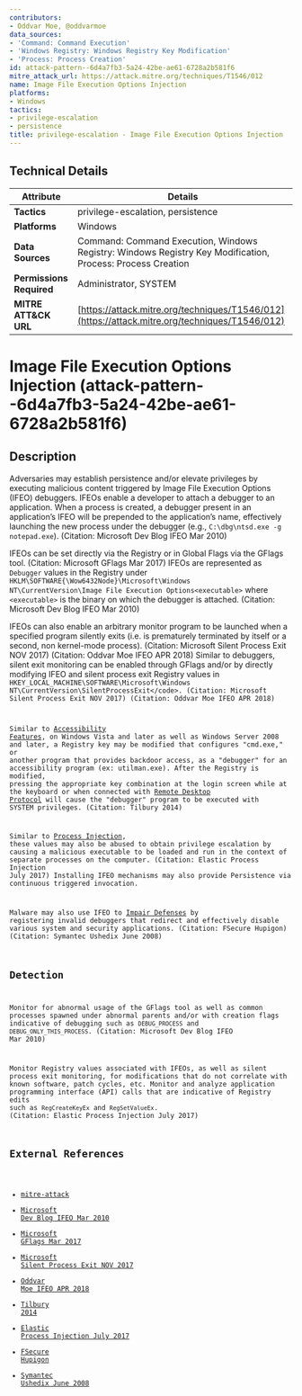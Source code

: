 ```yaml
---
contributors:
- Oddvar Moe, @oddvarmoe
data_sources:
- 'Command: Command Execution'
- 'Windows Registry: Windows Registry Key Modification'
- 'Process: Process Creation'
id: attack-pattern--6d4a7fb3-5a24-42be-ae61-6728a2b581f6
mitre_attack_url: https://attack.mitre.org/techniques/T1546/012
name: Image File Execution Options Injection
platforms:
- Windows
tactics:
- privilege-escalation
- persistence
title: privilege-escalation - Image File Execution Options Injection
---
```


## Technical Details

| Attribute | Details |
|-----------|----------|
| **Tactics** | privilege-escalation, persistence |
| **Platforms** | Windows |
| **Data Sources** | Command: Command Execution, Windows Registry: Windows Registry Key Modification, Process: Process Creation |
| **Permissions Required** | Administrator, SYSTEM |
| **MITRE ATT&CK URL** | [https://attack.mitre.org/techniques/T1546/012](https://attack.mitre.org/techniques/T1546/012) |

# Image File Execution Options Injection (attack-pattern--6d4a7fb3-5a24-42be-ae61-6728a2b581f6)

## Description
Adversaries may establish persistence and/or elevate privileges by executing malicious content triggered by Image File Execution Options (IFEO) debuggers. IFEOs enable a developer to attach a debugger to an application. When a process is created, a debugger present in an application’s IFEO will be prepended to the application’s name, effectively launching the new process under the debugger (e.g., <code>C:\dbg\ntsd.exe -g  notepad.exe</code>). (Citation: Microsoft Dev Blog IFEO Mar 2010)

IFEOs can be set directly via the Registry or in Global Flags via the GFlags tool. (Citation: Microsoft GFlags Mar 2017) IFEOs are represented as <code>Debugger</code> values in the Registry under <code>HKLM\SOFTWARE{\Wow6432Node}\Microsoft\Windows NT\CurrentVersion\Image File Execution Options\<executable></code> where <code>&lt;executable&gt;</code> is the binary on which the debugger is attached. (Citation: Microsoft Dev Blog IFEO Mar 2010)

IFEOs can also enable an arbitrary monitor program to be launched when a specified program silently exits (i.e. is prematurely terminated by itself or a second, non kernel-mode process). (Citation: Microsoft Silent Process Exit NOV 2017) (Citation: Oddvar Moe IFEO APR 2018) Similar to debuggers, silent exit monitoring can be enabled through GFlags and/or by directly modifying IFEO and silent process exit Registry values in <code>HKEY_LOCAL_MACHINE\SOFTWARE\Microsoft\Windows NT\CurrentVersion\SilentProcessExit\</code>. (Citation: Microsoft Silent Process Exit NOV 2017) (Citation: Oddvar Moe IFEO APR 2018)

Similar to [Accessibility Features](https://attack.mitre.org/techniques/T1546/008), on Windows Vista and later as well as Windows Server 2008 and later, a Registry key may be modified that configures "cmd.exe," or another program that provides backdoor access, as a "debugger" for an accessibility program (ex: utilman.exe). After the Registry is modified, pressing the appropriate key combination at the login screen while at the keyboard or when connected with [Remote Desktop Protocol](https://attack.mitre.org/techniques/T1021/001) will cause the "debugger" program to be executed with SYSTEM privileges. (Citation: Tilbury 2014)

Similar to [Process Injection](https://attack.mitre.org/techniques/T1055), these values may also be abused to obtain privilege escalation by causing a malicious executable to be loaded and run in the context of separate processes on the computer. (Citation: Elastic Process Injection July 2017) Installing IFEO mechanisms may also provide Persistence via continuous triggered invocation.

Malware may also use IFEO to [Impair Defenses](https://attack.mitre.org/techniques/T1562) by registering invalid debuggers that redirect and effectively disable various system and security applications. (Citation: FSecure Hupigon) (Citation: Symantec Ushedix June 2008)

## Detection
Monitor for abnormal usage of the GFlags tool as well as common processes spawned under abnormal parents and/or with creation flags indicative of debugging such as <code>DEBUG_PROCESS</code> and <code>DEBUG_ONLY_THIS_PROCESS</code>. (Citation: Microsoft Dev Blog IFEO Mar 2010)

Monitor Registry values associated with IFEOs, as well as silent process exit monitoring, for modifications that do not correlate with known software, patch cycles, etc. Monitor and analyze application programming interface (API) calls that are indicative of Registry edits such as <code>RegCreateKeyEx</code> and <code>RegSetValueEx</code>. (Citation: Elastic Process Injection July 2017)

## External References
- [mitre-attack](https://attack.mitre.org/techniques/T1546/012)
- [Microsoft Dev Blog IFEO Mar 2010](https://blogs.msdn.microsoft.com/mithuns/2010/03/24/image-file-execution-options-ifeo/)
- [Microsoft GFlags Mar 2017](https://docs.microsoft.com/windows-hardware/drivers/debugger/gflags-overview)
- [Microsoft Silent Process Exit NOV 2017](https://docs.microsoft.com/windows-hardware/drivers/debugger/registry-entries-for-silent-process-exit)
- [Oddvar Moe IFEO APR 2018](https://oddvar.moe/2018/04/10/persistence-using-globalflags-in-image-file-execution-options-hidden-from-autoruns-exe/)
- [Tilbury 2014](http://blog.crowdstrike.com/registry-analysis-with-crowdresponse/)
- [Elastic Process Injection July 2017](https://www.endgame.com/blog/technical-blog/ten-process-injection-techniques-technical-survey-common-and-trending-process)
- [FSecure Hupigon](https://www.f-secure.com/v-descs/backdoor_w32_hupigon_emv.shtml)
- [Symantec Ushedix June 2008](https://www.symantec.com/security_response/writeup.jsp?docid=2008-062807-2501-99&tabid=2)
